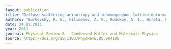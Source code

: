 ```yaml
---
layout: publication
title: "Diffuse scattering anisotropy and inhomogeneous lattice deformations in the lead magnoniobate relaxor PMN above the burns temperature"
authors: "Burkovsky, R. G., Filimonov, A. V., Rudskoy, A. I., Hirota, K., Matsuura, M., & Vakhrushev, S. B."
date: 24.01.2011
year: 2011
journal: Physical Review B - Condensed Matter and Materials Physics
source: https://doi.org/10.1103/PhysRevB.85.094108
---
```

